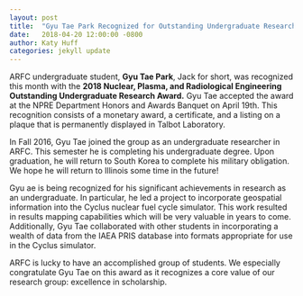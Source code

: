 ```yaml
---
layout: post
title:  "Gyu Tae Park Recognized for Outstanding Undergraduate Research"
date:   2018-04-20 12:00:00 -0800
author: Katy Huff
categories: jekyll update
---
```


ARFC undergraduate student, **Gyu Tae Park**, Jack for short, was recognized this 
month with the **2018 Nuclear, Plasma, and Radiological Engineering Outstanding 
Undergraduate Research Award.**  Gyu Tae accepted the award at the NPRE Department 
Honors and Awards Banquet on April 19th.
This recognition consists of a monetary award, a certificate, and a 
listing on a plaque that is permanently displayed in Talbot Laboratory.  

In Fall 2016, Gyu Tae joined the group as an undergraduate researcher in ARFC. 
This semester he is completing his undergraduate degree. Upon graduation, he 
will return to South Korea to complete his military obligation. We hope he 
will return to Illinois some time in the future!

Gyu ae is being recognized for his significant achievements in research as an 
undergraduate. In particular, he led a project to incorporate geospatial 
information into the Cyclus nuclear fuel cycle simulator. This work resulted in 
results mapping capabilities which will be very valuable in years to come.  
Additionally, Gyu Tae collaborated with other students in incorporating a 
wealth of data from the IAEA PRIS database into formats appropriate for use in 
the Cyclus simulator.

ARFC is lucky to have an accomplished group of students. We especially congratulate 
Gyu Tae on this award as it recognizes a core value of our research group: 
excellence in scholarship. 
